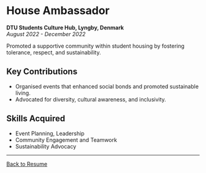 # House Ambassador  
**DTU Students Culture Hub, Lyngby, Denmark**  
*August 2022 - December 2022*

Promoted a supportive community within student housing by fostering tolerance, respect, and sustainability.

## Key Contributions
- Organised events that enhanced social bonds and promoted sustainable living.  
- Advocated for diversity, cultural awareness, and inclusivity.

## Skills Acquired
- Event Planning, Leadership  
- Community Engagement and Teamwork  
- Sustainability Advocacy  

---
[Back to Resume](../README.md)
